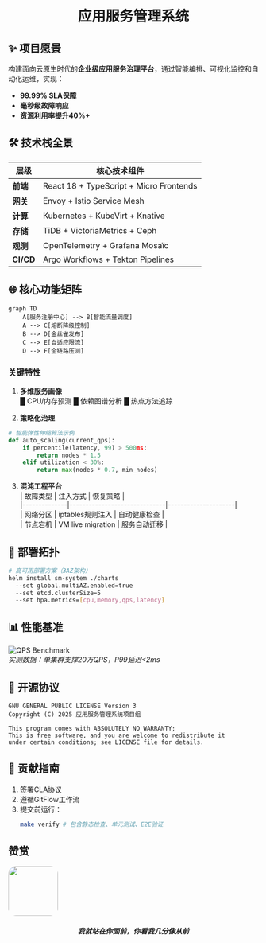 <center>

# 应用服务管理系统

</center>

## ✨ 项目愿景

构建面向云原生时代的**企业级应用服务治理平台**，通过智能编排、可视化监控和自动化运维，实现：

- **99.99% SLA保障**  
- **毫秒级故障响应**  
- **资源利用率提升40%+**

## 🛠️ 技术栈全景

| 层级        | 核心技术组件                          |  
|--------------|-------------------------------------|  
| **前端**    | React 18 + TypeScript + Micro Frontends |  
| **网关**    | Envoy + Istio Service Mesh          |  
| **计算**    | Kubernetes + KubeVirt + Knative     |  
| **存储**    | TiDB + VictoriaMetrics + Ceph       |  
| **观测**    | OpenTelemetry + Grafana Mosaïc      |  
| **CI/CD**   | Argo Workflows + Tekton Pipelines   |

## 🌐 核心功能矩阵

```mermaid
graph TD
    A[服务注册中心] --> B[智能流量调度]
    A --> C[熔断降级控制]
    B --> D[金丝雀发布]
    C --> E[自适应限流]
    D --> F[全链路压测]
```

### 关键特性
1. **多维服务画像**  
█ CPU/内存预测 █ 依赖图谱分析 █ 热点方法追踪

2. **策略化治理**  
```python
# 智能弹性伸缩算法示例
def auto_scaling(current_qps):
    if percentile(latency, 99) > 500ms:
        return nodes * 1.5
    elif utilization < 30%:
        return max(nodes * 0.7, min_nodes)
```

3. **混沌工程平台**  
| 故障类型       | 注入方式           | 恢复策略         |  
|--------------|------------------------------|---------------------|  
| 网络分区       | iptables规则注入   | 自动健康检查     |  
| 节点宕机       | VM live migration  | 服务自动迁移     |

## 🚀 部署拓扑

```bash
# 高可用部署方案（3AZ架构）
helm install sm-system ./charts 
  --set global.multiAZ.enabled=true 
  --set etcd.clusterSize=5 
  --set hpa.metrics=[cpu,memory,qps,latency]
```

## 📊 性能基准

![QPS Benchmark](https://via.placeholder.com/600x300/2a3d4a/ffffff?text=200k+QPS+<2ms+P99)  
*实测数据：单集群支撑20万QPS，P99延迟<2ms*

## 📜 开源协议

```legal
GNU GENERAL PUBLIC LICENSE Version 3
Copyright (C) 2025 应用服务管理系统项目组

This program comes with ABSOLUTELY NO WARRANTY;
This is free software, and you are welcome to redistribute it
under certain conditions; see LICENSE file for details.
```

## 🤝 贡献指南

1. 签署CLA协议  
2. 遵循GitFlow工作流  
3. 提交前运行：  
   ```bash
   make verify # 包含静态检查、单元测试、E2E验证
   ```

## 赞赏
<img src="https://icdn.binmt.cc/2507/687726666bd7e.png" style="border-radius: 15px;" width="100px">

<h5 align="center">我就站在你面前，你看我几分像从前<h5>